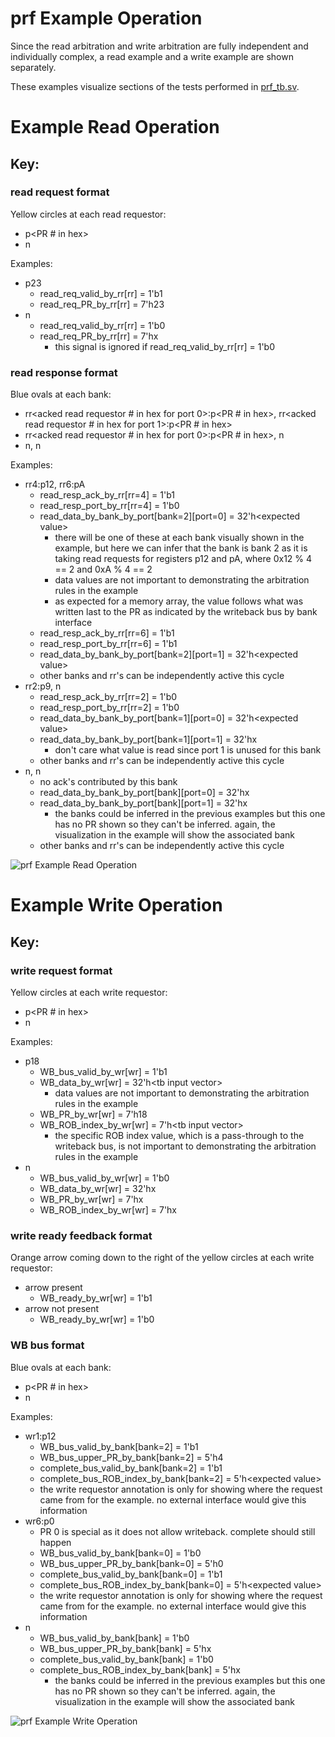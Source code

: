 # prf Example Operation

Since the read arbitration and write arbitration are fully independent and individually complex, a read example and a write example are shown separately. 

These examples visualize sections of the tests performed in [prf_tb.sv](../../../../tb/prf_tb.sv).

# Example Read Operation

## Key:

### read request format

Yellow circles at each read requestor:
- p\<PR # in hex>
- n

Examples:
- p23
    - read_req_valid_by_rr[rr] = 1'b1
    - read_req_PR_by_rr[rr] = 7'h23
- n
    - read_req_valid_by_rr[rr] = 1'b0
    - read_req_PR_by_rr[rr] = 7'hx
        - this signal is ignored if read_req_valid_by_rr[rr] = 1'b0

### read response format

Blue ovals at each bank: 
- rr\<acked read requestor # in hex for port 0>:p\<PR # in hex>, rr\<acked read requestor # in hex for port 1>:p\<PR # in hex>
- rr\<acked read requestor # in hex for port 0>:p\<PR # in hex>, n
- n, n

Examples:
- rr4:p12, rr6:pA
    - read_resp_ack_by_rr[rr=4] = 1'b1
    - read_resp_port_by_rr[rr=4] = 1'b0
    - read_data_by_bank_by_port[bank=2][port=0] = 32'h\<expected value>
        - there will be one of these at each bank visually shown in the example, but here we can infer that the bank is bank 2 as it is taking read requests for registers p12 and pA, where 0x12 % 4 == 2 and 0xA % 4 == 2
        - data values are not important to demonstrating the arbitration rules in the example
        - as expected for a memory array, the value follows what was written last to the PR as indicated by the writeback bus by bank interface
    - read_resp_ack_by_rr[rr=6] = 1'b1
    - read_resp_port_by_rr[rr=6] = 1'b1
    - read_data_by_bank_by_port[bank=2][port=1] = 32'h\<expected value>
    - other banks and rr's can be independently active this cycle
- rr2:p9, n
    - read_resp_ack_by_rr[rr=2] = 1'b0
    - read_resp_port_by_rr[rr=2] = 1'b0
    - read_data_by_bank_by_port[bank=1][port=0] = 32'h\<expected value>
    - read_data_by_bank_by_port[bank=1][port=1] = 32'hx
        - don't care what value is read since port 1 is unused for this bank
    - other banks and rr's can be independently active this cycle
- n, n
    - no ack's contributed by this bank
    - read_data_by_bank_by_port[bank][port=0] = 32'hx
    - read_data_by_bank_by_port[bank][port=1] = 32'hx
        - the banks could be inferred in the previous examples but this one has no PR shown so they can't be inferred. again, the visualization in the example will show the associated bank
    - other banks and rr's can be independently active this cycle

![prf Example Read Operation](prf_read_example.png)


# Example Write Operation

## Key:

### write request format

Yellow circles at each write requestor:
- p\<PR # in hex>
- n

Examples:
- p18
    - WB_bus_valid_by_wr[wr] = 1'b1
    - WB_data_by_wr[wr] = 32'h\<tb input vector>
        - data values are not important to demonstrating the arbitration rules in the example
    - WB_PR_by_wr[wr] = 7'h18
    - WB_ROB_index_by_wr[wr] = 7'h\<tb input vector>
        - the specific ROB index value, which is a pass-through to the writeback bus, is not important to demonstrating the arbitration rules in the example
- n
    - WB_bus_valid_by_wr[wr] = 1'b0
    - WB_data_by_wr[wr] = 32'hx
    - WB_PR_by_wr[wr] = 7'hx
    - WB_ROB_index_by_wr[wr] = 7'hx

### write ready feedback format

Orange arrow coming down to the right of the yellow circles at each write requestor:
- arrow present
    - WB_ready_by_wr[wr] = 1'b1
- arrow not present
    - WB_ready_by_wr[wr] = 1'b0

### WB bus format

Blue ovals at each bank: 
- p\<PR # in hex>
- n

Examples:
- wr1:p12
    - WB_bus_valid_by_bank[bank=2] = 1'b1
    - WB_bus_upper_PR_by_bank[bank=2] = 5'h4
    - complete_bus_valid_by_bank[bank=2] = 1'b1
    - complete_bus_ROB_index_by_bank[bank=2] = 5'h\<expected value>
    - the write requestor annotation is only for showing where the request came from for the example. no external interface would give this information
- wr6:p0
    - PR 0 is special as it does not allow writeback. complete should still happen
    - WB_bus_valid_by_bank[bank=0] = 1'b0
    - WB_bus_upper_PR_by_bank[bank=0] = 5'h0
    - complete_bus_valid_by_bank[bank=0] = 1'b1
    - complete_bus_ROB_index_by_bank[bank=0] = 5'h\<expected value>
    - the write requestor annotation is only for showing where the request came from for the example. no external interface would give this information
- n
    - WB_bus_valid_by_bank[bank] = 1'b0
    - WB_bus_upper_PR_by_bank[bank] = 5'hx
    - complete_bus_valid_by_bank[bank] = 1'b0
    - complete_bus_ROB_index_by_bank[bank] = 5'hx
        - the banks could be inferred in the previous examples but this one has no PR shown so they can't be inferred. again, the visualization in the example will show the associated bank

![prf Example Write Operation](prf_write_example.png)
